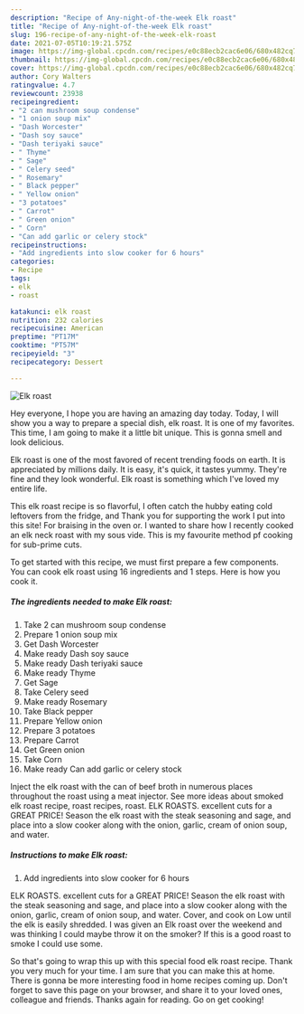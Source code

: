 ```yaml
---
description: "Recipe of Any-night-of-the-week Elk roast"
title: "Recipe of Any-night-of-the-week Elk roast"
slug: 196-recipe-of-any-night-of-the-week-elk-roast
date: 2021-07-05T10:19:21.575Z
image: https://img-global.cpcdn.com/recipes/e0c88ecb2cac6e06/680x482cq70/elk-roast-recipe-main-photo.jpg
thumbnail: https://img-global.cpcdn.com/recipes/e0c88ecb2cac6e06/680x482cq70/elk-roast-recipe-main-photo.jpg
cover: https://img-global.cpcdn.com/recipes/e0c88ecb2cac6e06/680x482cq70/elk-roast-recipe-main-photo.jpg
author: Cory Walters
ratingvalue: 4.7
reviewcount: 23938
recipeingredient:
- "2 can mushroom soup condense"
- "1 onion soup mix"
- "Dash Worcester"
- "Dash soy sauce"
- "Dash teriyaki sauce"
- " Thyme"
- " Sage"
- " Celery seed"
- " Rosemary"
- " Black pepper"
- " Yellow onion"
- "3 potatoes"
- " Carrot"
- " Green onion"
- " Corn"
- "Can add garlic or celery stock"
recipeinstructions:
- "Add ingredients into slow cooker for 6 hours"
categories:
- Recipe
tags:
- elk
- roast

katakunci: elk roast 
nutrition: 232 calories
recipecuisine: American
preptime: "PT17M"
cooktime: "PT57M"
recipeyield: "3"
recipecategory: Dessert

---
```



![Elk roast](https://img-global.cpcdn.com/recipes/e0c88ecb2cac6e06/680x482cq70/elk-roast-recipe-main-photo.jpg)

Hey everyone, I hope you are having an amazing day today. Today, I will show you a way to prepare a special dish, elk roast. It is one of my favorites. This time, I am going to make it a little bit unique. This is gonna smell and look delicious.

Elk roast is one of the most favored of recent trending foods on earth. It is appreciated by millions daily. It is easy, it's quick, it tastes yummy. They're fine and they look wonderful. Elk roast is something which I've loved my entire life.

This elk roast recipe is so flavorful, I often catch the hubby eating cold leftovers from the fridge, and Thank you for supporting the work I put into this site! For braising in the oven or. I wanted to share how I recently cooked an elk neck roast with my sous vide. This is my favourite method pf cooking for sub-prime cuts.


To get started with this recipe, we must first prepare a few components. You can cook elk roast using 16 ingredients and 1 steps. Here is how you cook it.

<!--inarticleads1-->

##### The ingredients needed to make Elk roast:

1. Take 2 can mushroom soup condense
1. Prepare 1 onion soup mix
1. Get Dash Worcester
1. Make ready Dash soy sauce
1. Make ready Dash teriyaki sauce
1. Make ready  Thyme
1. Get  Sage
1. Take  Celery seed
1. Make ready  Rosemary
1. Take  Black pepper
1. Prepare  Yellow onion
1. Prepare 3 potatoes
1. Prepare  Carrot
1. Get  Green onion
1. Take  Corn
1. Make ready Can add garlic or celery stock


Inject the elk roast with the can of beef broth in numerous places throughout the roast using a meat injector. See more ideas about smoked elk roast recipe, roast recipes, roast. ELK ROASTS. excellent cuts for a GREAT PRICE! Season the elk roast with the steak seasoning and sage, and place into a slow cooker along with the onion, garlic, cream of onion soup, and water. 

<!--inarticleads2-->

##### Instructions to make Elk roast:

1. Add ingredients into slow cooker for 6 hours


ELK ROASTS. excellent cuts for a GREAT PRICE! Season the elk roast with the steak seasoning and sage, and place into a slow cooker along with the onion, garlic, cream of onion soup, and water. Cover, and cook on Low until the elk is easily shredded. I was given an Elk roast over the weekend and was thinking I could maybe throw it on the smoker? If this is a good roast to smoke I could use some. 

So that's going to wrap this up with this special food elk roast recipe. Thank you very much for your time. I am sure that you can make this at home. There is gonna be more interesting food in home recipes coming up. Don't forget to save this page on your browser, and share it to your loved ones, colleague and friends. Thanks again for reading. Go on get cooking!

